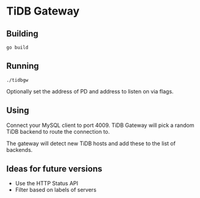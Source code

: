 # TiDB Gateway

## Building

```
go build
```

## Running

```
./tidbgw
```

Optionally set the address of PD and address to listen on via flags.


## Using

Connect your MySQL client to port 4009. TiDB Gateway will pick a random TiDB backend to route the connection to.

The gateway will detect new TiDB hosts and add these to the list of backends.

## Ideas for future versions

* Use the HTTP Status API
* Filter based on labels of servers
